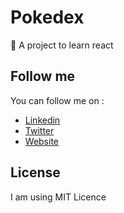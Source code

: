 # Pokedex

:unicorn: A project to learn react

## Follow me

You can follow me on :
- [Linkedin](https://www.linkedin.com/in/marie-chiaverini-82483912a/?locale=en_US)
- [Twitter](https://twitter.com/Mawie_dev)
- [Website](http://mariechiaverini/EN)


## License

I am using MIT Licence 
